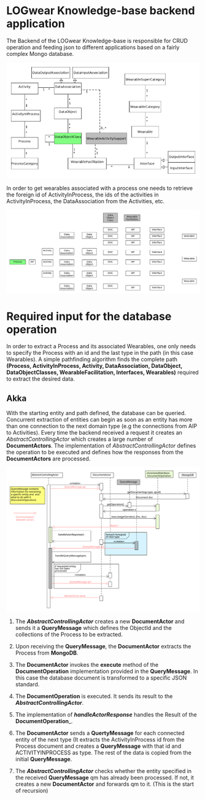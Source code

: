 # LOGwear Knowledge-base backend application

The Backend of the LOGwear Knowledge-base is responsible for CRUD operation and feeding json to different applications based on a fairly complex Mongo database.

![alt text](https://github.com/sebivenlo/akka-workshop2017/blob/master/resources/logweardomain.png "LOGwear domain model")


In order to get wearables associated with a process one needs to retrieve the foreign id of ActivityInProcess, the ids of the activities in ActivityInProcess, the DataAssociation from the Activities, etc.

![alt text](https://github.com/sebivenlo/akka-workshop2017/blob/master/resources/domain.gif "Animation of the algorithm")


# Required input for the database operation
In order to extract a Process and its associated Wearables, one only needs to specify the Process with an id and the last type in the path (in this case Wearables). A simple pathfinding algorithm finds the complete path __(Process, ActivityInProcess, Activity, DataAssociation, DataObject, DataObjectClasses, WearableFacilitation, Interfaces, Wearables)__ required to extract the desired data. 


## Akka
With the starting entity and path defined, the database can be queried. Concurrent extraction of entities can begin as soon as an entity has more than one connection to the next domain type (e.g the connections from AIP to Activities). 
Every time the backend received a request it creates an _AbstractControllingActor_ which creates a large number of __DocumentActors__. The implementation of _AbstractControllingActor_ defines the operation to be executed and defines how the responses from the __DocumentActors__ are processed. 

![alt text](https://github.com/sebivenlo/akka-workshop2017/blob/master/resources/sequence.svg "Sequence diagram showing the interaction between actors")

1. The ___AbstractControllingActor___ creates a new __DocumentActor__ and sends it a __QueryMessage__ which defines the ObjectId and the collections of the Process to be extracted.

2. Upon receiving the __QueryMessage__, the __DocumentActor__ extracts the Process from __MongoDB__.

3. The __DocumentActor__ invokes the __execute__ method of the __DocumentOperation__ implementation provided in the __QueryMessage__. In this case the database document is transformed to a specific JSON standard. 

4. The __DocumentOperation__ is executed. It sends its result to the ___AbstractControllingActor___.

5. The implementation of ___handleActorResponse___ handles the Result of the __DocumentOperation___.

6. The __DocumentActor__ sends a __QuertyMessage__ for each connected entity of the next type (It extracts the ActivityInProcess id from the Process document and creates a __QueryMessage__ with that id and ACTIVITYINPROCESS as type. The rest of the data is copied from the initial __QueryMessage__. 

7. The ___AbstractControllingActor___ checks whether the entity specified in the received __QueryMessage__ qm has already been processed. If not, it creates a new __DocumentActor__ and forwards qm to it. (This is the start of recursion)
